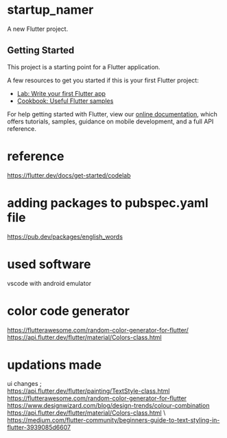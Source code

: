 # startup_namer

A new Flutter project.

## Getting Started

This project is a starting point for a Flutter application.

A few resources to get you started if this is your first Flutter project:

- [Lab: Write your first Flutter app](https://flutter.dev/docs/get-started/codelab)
- [Cookbook: Useful Flutter samples](https://flutter.dev/docs/cookbook)

For help getting started with Flutter, view our
[online documentation](https://flutter.dev/docs), which offers tutorials,
samples, guidance on mobile development, and a full API reference.


# reference 
https://flutter.dev/docs/get-started/codelab

# adding packages to pubspec.yaml file

https://pub.dev/packages/english_words


# used software 

vscode with android emulator


# color code generator 

https://flutterawesome.com/random-color-generator-for-flutter/ \
https://api.flutter.dev/flutter/material/Colors-class.html

# updations made

ui changes ; \
https://api.flutter.dev/flutter/painting/TextStyle-class.html \
https://flutterawesome.com/random-color-generator-for-flutter \
https://www.designwizard.com/blog/design-trends/colour-combination \
https://api.flutter.dev/flutter/material/Colors-class.html \ 
https://medium.com/flutter-community/beginners-guide-to-text-styling-in-flutter-3939085d6607 




